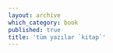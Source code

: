 ```yaml
---
layout: archive
which_category: book
published: true
title: 'tüm yazılar `kitap`' 
---
```


<!--All posts of category 'book'-->
